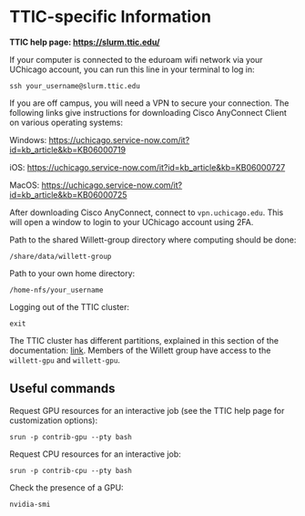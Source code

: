 # TTIC-specific Information

__TTIC help page: https://slurm.ttic.edu/__

If your computer is connected to the eduroam wifi network via your UChicago account, you can run this line in your terminal to log in:

```ssh your_username@slurm.ttic.edu```

If you are off campus, you will need a VPN to secure your connection. The following links give instructions for downloading Cisco AnyConnect Client on various operating systems:

Windows: https://uchicago.service-now.com/it?id=kb_article&kb=KB06000719

iOS: https://uchicago.service-now.com/it?id=kb_article&kb=KB06000727

MacOS: https://uchicago.service-now.com/it?id=kb_article&kb=KB06000725

After downloading Cisco AnyConnect, connect to ```vpn.uchicago.edu```. This will open a window to login to your UChicago account using 2FA.

Path to the shared Willett-group directory where computing should be done:

```/share/data/willett-group```

Path to your own home directory:

```/home-nfs/your_username```

Logging out of the TTIC cluster:

```exit```

The TTIC cluster has different partitions, explained in this section of the documentation: [link](https://slurm.ttic.edu/#understanding-partitions). Members of the Willett group have access to the `willett-gpu` and `willett-gpu`. 

## Useful commands

Request GPU resources for an interactive job (see the TTIC help page for customization options):

```srun -p contrib-gpu --pty bash```

Request CPU resources for an interactive job: 

```srun -p contrib-cpu --pty bash```

Check the presence of a GPU:

```nvidia-smi```

